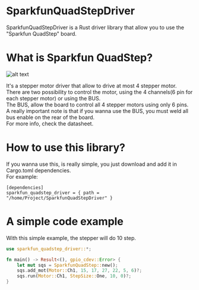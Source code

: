 # SparkfunQuadStepDriver

SparkfunQuadStepDriver is a Rust driver library that allow you to use the "Sparkfun QuadStep" board.


# What is Sparkfun QuadStep?
![alt text](https://media.digikey.com/Photos/Sparkfun%20Elec%20%20Photos/MFG_ROB-10507.jpg)

It's a stepper motor driver that allow to drive at most 4 stepper motor.<br/>
There are two possibility to control the motor, using the 4 channels(6 pin for each stepper motor) or using the BUS.<br/>
The BUS, allow the board to control all 4 stepper motors using only 6 pins.<br/>
A really important note is that if you wanna use the BUS, you must weld all bus enable on the rear of the board.<br/>
For more info, check the datasheet.<br/>


# How to use this library?
If you wanna use this, is really simple, you just download and add it in Cargo.toml dependencies.<br/>
For example:<br/>
```
[dependencies]
sparkfun_quadstep_driver = { path = "/home/Project/SparkfunQuadStepDriver" }
```


# A simple code example


With this simple example, the stepper will do 10 step.<br/>
```Rust
use sparkfun_quadstep_driver::*;

fn main() -> Result<(), gpio_cdev::Error> {
    let mut sqs = SparkfunQuadStep::new();
    sqs.add_mot(Motor::Ch1, 15, 17, 27, 22, 5, 6)?;
    sqs.run(Motor::Ch1, StepSize::One, 10, 0)?;
}
```
